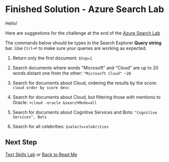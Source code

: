 # Finished Solution - Azure Search Lab

Hello!

Here are suggestions for the challenge at the end of the [Azure Search Lab](../../labs/lab-02-azure-search.md)

The commands below should be types in the Search Explorer **Query string** bar. Use `Ctrl+F` to make sure your queries are working as expected.

1. Return only the first document: `$top=1`

1. Search documents where words "Microsoft" and "Cloud" are up to 20 words distant one from the other: `"Microsoft Cloud" ~20`

1. Search for documents about Cloud, ordering the results by the score: `cloud order by score desc`

1. Search for documents about Cloud, but filtering those with mentions to Oracle: `+cloud -oracle &searchMode=all`

1. Search for documents about Cognitive Services and Bots: `"Cognitive Services", Bots`

1. Search for all celebrities: `$select=celebrities`

## Next Step

[Text Skills Lab](../../labs/lab-03-text-skills.md) or [Back to Read Me](../../README.md)
